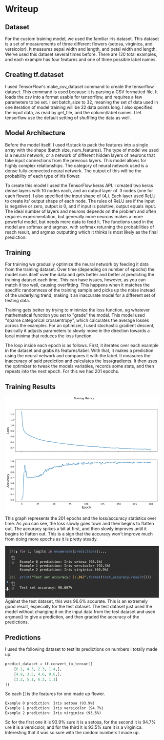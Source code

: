 # Writeup

## Dataset 

For the custom training model, we used the familiar iris dataset. This dataset is a set of measurements of three different flowers (setosa, virginica, and versicolor). It measures sepal width and length, and petal width and length. We've used this dataset several times before. There are 120 total examples, and each example has four features and one of three possible label names. 

## Creating tf.dataset

I used TensorFlow's make_csv_dataset command to create the tensorflow dataset. This command is used because it is parsing a CSV formatted file. It loads the csv into a format usable for tensorflow, and requires a few parameters to be set. I set batch_size to 32, meaning the set of data used in one iteration of model training will be 32 data points long. I also specified the input data, as read by get_file, and the column/label names. I let tensorflow use the default setting of shuffling the data as well. 

## Model Architecture

Before the model itself, I used tf.stack to pack the features into a single array with the shape (batch size, num_features). The type of model we used is a neural network, or a network of different hidden layers of neurons that take input connections from the previous layers. This model allows for highly complex relationships. The category of neural network used is a dense fully connected neural network. The output of this will be the probability of each type of iris flower. 

To create this model I used the TensorFlow keras API. I created two keras dense layers with 10 nodes each, and an output layer of. 3 nodes (one for each flower). I also specified the input shape of (4,). Each layer used ReLU to create its' output shape of each node. The rules of ReLU are if the input is negative or zero, output is 0, and if input is poisitive, output equals input. The ideal number of layers and neurons depends on the problem and often requires experimentation, but generally more neurons makes a more powerful model, but needs more data to feed it. The functions used in the model are softmax and argmax, with softmax returning the probabilities of reach result, and argmax outputting which it thinks is most likely as the final prediction. 

## Training

For training we gradually optimize the neural network by feeding it data from the training dataset. Over time (depending on number of epochs) the model runs itself over the data and gets better and better at predicting the training dataset each time. This can have issues, however, as you can match it too well, causing overfitting. This happens when it matches the specific randomness of the training sample and picks up the noise instead of the underlying trend, making it an inaccurate model for a different set of testing data. 

Training gets better by trying to minimize the loss function, eg whatever mathematical function you set to "grade" the model. This model used "sparse categorical crossentropy", which calculates the average losses across the examples. For an optimizer, I used stochastic gradient descent, basically it adjusts parameters to slowly move in the direction towards a local minima that reduces the loss function. 

The loop inside each epoch is as follows. First, it iterates over each example in the dataset and grabs its features/label. With that, it makes a prediction using the neural network and compares it with the label. It measures the inaccuracy of said prediction and calculates the loss/gradients. It then uses the optimizer to tweak the models variables, records some stats, and then repeats into the next epoch. For this we had 201 epochs. 

## Training Results

![loss_tues](loss_tues.png)

This graph represents the 201 epochs and the loss/accuracy statistics over time. As you can see, the loss slowly goes town and then begins to flatten out. The accuracy spikes a bit at first, and then slowly improves until it begins to flatten out. This is a sign that the accuracy won't improve much from doing more epochs as it is pretty steady. 

![tues_results](tues_results.png)Against the test dataset, this was 96.6% accurate. This is an extremely good result, especially for the test dataset. The test dataset just used the model without changing it on the input data from the test dataset and used argmax() to give a prediction, and then graded the accuracy of the predictions. 

## Predictions

I used the following dataset to test its predictions on numbers I totally made up: 

```python
predict_dataset = tf.convert_to_tensor([
    [6.1, 4.3, 2.3, 1.4,],
    [4.9, 3.5, 4.6, 0.6,],
    [3.2, 5.1, 6.3, 1.1]
])
```

So each [] is the features for one made up flower. 

```
Example 0 prediction: Iris setosa (93.9%)
Example 1 prediction: Iris versicolor (94.7%)
Example 2 prediction: Iris virginica (93.5%)
```

So for the first one it is 93.9% sure it is a setosa, for the second it is 94.7% ure it is a versicolor, and for the third it is 93.5% sure it is a virginica. Interesting that it was so sure with the random numbers I made up. 